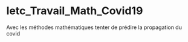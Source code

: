 # Ietc_Travail_Math_Covid19
Avec les méthodes mathématiques tenter de prédire la propagation du covid

